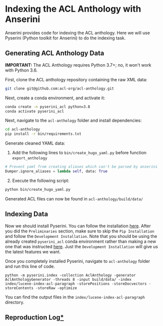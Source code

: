 # Indexing the ACL Anthology with Anserini

Anserini provides code for indexing the ACL anthology. Here we will use Pyserini (Python toolkit for Anserini) to do the indexing task.

## Generating ACL Anthology Data

**IMPORTANT:** The ACL Anthology requires Python 3.7+; no, it won't work with Python 3.6.

First, clone the ACL anthology repository containing the raw XML data:

```bash
git clone git@github.com:acl-org/acl-anthology.git
```

Next, create a conda environment, and activate it:

```bash
conda create -n pyserini_acl python=3.8
conda activate pyserini_acl
```

Next, navigate to the `acl-anthology` folder and install dependencies:

```bash
cd acl-anthology
pip install -r bin/requirements.txt
```

Generate cleaned YAML data:

1. Add the following lines to `bin/create_hugo_yaml.py` before function `export_anthology`
```python
# Prevent yaml from creating aliases which can't be parsed by anserini
Dumper.ignore_aliases = lambda self, data: True
```

2. Execute the following script:
```bash
python bin/create_hugo_yaml.py
```

Generated ACL files can now be found in `acl-anthology/build/data/`

## Indexing Data

Now we should install Pyserini. You can follow the installation [here](https://github.com/castorini/pyserini/blob/master/docs/installation.md). After you did the `Preliminaries` section, make sure to skip the `Pip Installation` and follow the `Development Installation`. 
Note that you should be using the already created `pyserini_acl` conda environment rather than making a new one that was instructed [here](https://github.com/castorini/pyserini/blob/master/docs/installation.md#:~:text=conda%20create%20%2Dn%20pyserini%20python%3D3.8). 
Just the `Development Installation` will give us the latest features we want.

Once you completely installed Pyserini, navigate to `acl-anthology` folder and run this line of code.

```
python -m pyserini.index -collection AclAnthology -generator AclAnthologyGenerator -threads 8 -input build/data/ -index index/lucene-index-acl-paragraph -storePositions -storeDocvectors -storeContents -storeRaw -optimize
```
You can find the output files in the `index/lucene-index-acl-paragraph` directory.

## Reproduction Log[*](reproducibility.md)
